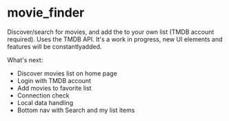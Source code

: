 # movie_finder

Discover/search for movies, and add the to your own list (TMDB account required). Uses the TMDB API.
It's a work in progress, new UI elements and features will be constantlyadded.

What's next:
- Discover movies list on home page
- Login with TMDB account
- Add movies to favorite list
- Connection check
- Local data handling
- Bottom nav with Search and my list items

